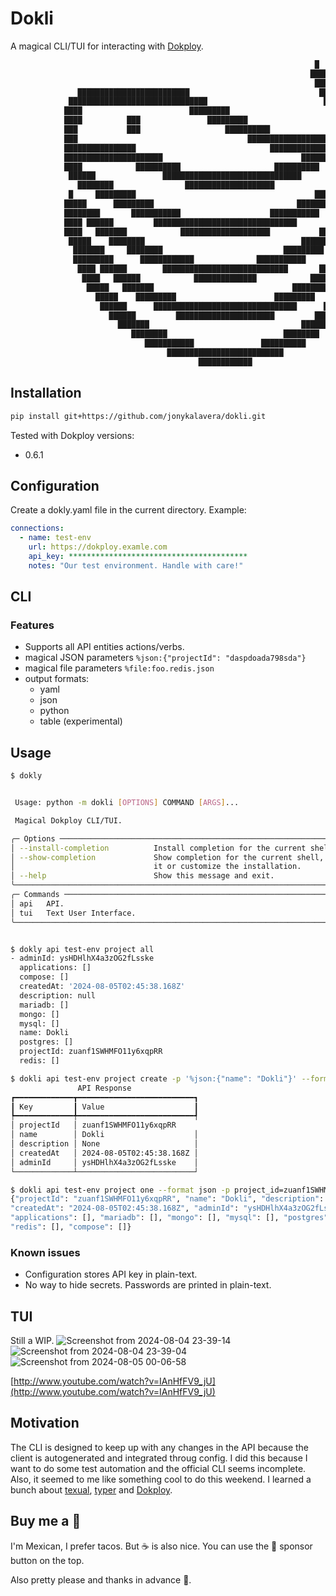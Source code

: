# Dokli

A magical CLI/TUI for interacting with [Dokploy](https://github.com/Dokploy/dokploy).

```txt
                                                                    █
                                                                   ████
                                                                    ███████            █
               █████████████████████████                             ████████   ████████
             ███████████████████████████████                          ██████████████████
            ████                        █████████                       ██████████████
            ████          ███               █████████                      ████
            ███           ███                   ██████████               █████
            ███                                      ████████████████████████
            ████████████████                              █████████████████
            ██████████████████████                               ███████
            ████            ██████████                     ██████████          ██████
             ██████               ███████████████████████████████          ████████
               ████████                ████████████████████             ████████
             █     █████████                                        ████████     ███
            █████      █████████                                ████████      ██████
            ████████       ███████████                    ███████████      █████████
            ████ ██████         ████████████████████████████████        ███████ ████
            ████   ███████            ████████████████████           ███████    ████
             █████    ████████                                   ████████    ██████
              ███████     ████████                           █████████     ███████
              █████████      ████████████              ███████████      ██████████
               ████ ██████        ████████████████████████████       ███████ ████
                ████   ██████            ██████████████            ██████   ████
                 █████   ███████                               ████████   █████
                   █████    █████████                      █████████    █████
                    ██████      ████████████████████████████████      ██████
                      ██████         ██████████████████████         ██████
                        ███████                                  ██████
                           ████████                          ████████
                              ███████████               ██████████
                                   ██████████████████████████
                                          ████████████
```

## Installation

```bash
pip install git+https://github.com/jonykalavera/dokli.git
```

Tested with Dokploy versions:

- 0.6.1

## Configuration

Create a dokly.yaml file in the current directory. Example:

```yaml
connections:
  - name: test-env
    url: https://dokploy.examle.com
    api_key: ****************************************
    notes: "Our test environment. Handle with care!"
```

## CLI

### Features

- Supports all API entities actions/verbs.
- magical JSON parameters `%json:{"projectId": "daspdoada798sda"}`
- magical file parameters `%file:foo.redis.json`
- output formats:
  - yaml
  - json
  - python
  - table (experimental)

## Usage

```bash
$ dokly


 Usage: python -m dokli [OPTIONS] COMMAND [ARGS]...

 Magical Dokploy CLI/TUI.

╭─ Options ────────────────────────────────────────────────────────────────────╮
│ --install-completion          Install completion for the current shell.      │
│ --show-completion             Show completion for the current shell, to copy │
│                               it or customize the installation.              │
│ --help                        Show this message and exit.                    │
╰──────────────────────────────────────────────────────────────────────────────╯
╭─ Commands ───────────────────────────────────────────────────────────────────╮
│ api   API.                                                                   │
│ tui   Text User Interface.                                                   │
╰──────────────────────────────────────────────────────────────────────────────╯


$ dokly api test-env project all
- adminId: ysHDHlhX4a3zOG2fLsske
  applications: []
  compose: []
  createdAt: '2024-08-05T02:45:38.168Z'
  description: null
  mariadb: []
  mongo: []
  mysql: []
  name: Dokli
  postgres: []
  projectId: zuanf1SWHMFO11y6xqpRR
  redis: []

$ dokli api test-env project create -p '%json:{"name": "Dokli"}' --format table
               API Response
┏━━━━━━━━━━━━━┳━━━━━━━━━━━━━━━━━━━━━━━━━━┓
┃ Key         ┃ Value                    ┃
┡━━━━━━━━━━━━━╇━━━━━━━━━━━━━━━━━━━━━━━━━━┩
│ projectId   │ zuanf1SWHMFO11y6xqpRR
│ name        │ Dokli                    │
│ description │ None                     │
│ createdAt   │ 2024-08-05T02:45:38.168Z │
│ adminId     │ ysHDHlhX4a3zOG2fLsske    │
└─────────────┴──────────────────────────┘

$ dokli api test-env project one --format json -p project_id=zuanf1SWHMFO11y6xqpRR
{"projectId": "zuanf1SWHMFO11y6xqpRR", "name": "Dokli", "description": null,
"createdAt": "2024-08-05T02:45:38.168Z", "adminId": "ysHDHlhX4a3zOG2fLsske",
"applications": [], "mariadb": [], "mongo": [], "mysql": [], "postgres": [],
"redis": [], "compose": []}
```

### Known issues

- Configuration stores API key in plain-text.
- No way to hide secrets. Passwords are printed in plain-text.

## TUI

Still a WIP.
![Screenshot from 2024-08-04 23-39-14](https://github.com/user-attachments/assets/9943d053-f3a6-40dd-90b7-07502fb81925)
![Screenshot from 2024-08-04 23-39-04](https://github.com/user-attachments/assets/acce2413-7b48-472d-899a-71d469b6113d)
![Screenshot from 2024-08-05 00-06-58](https://github.com/user-attachments/assets/17fefe01-e072-4c18-8cc1-159de9e94adc)

[http://www.youtube.com/watch?v=IAnHfFV9_jU](http://www.youtube.com/watch?v=IAnHfFV9_jU)

## Motivation

The CLI is designed to keep up with any changes in the API because the client is autogenerated and integrated throug config.
I did this because I want to do some test automation and the official CLI seems incomplete.
Also, it seemed to me like something cool to do this weekend. I learned a bunch about [texual](https://textual.textualize.io/), [typer](https://github.com/tiangolo/typer) and [Dokploy](https://github.com/Dokploy/dokploy).

## Buy me a 🌮

I'm Mexican, I prefer tacos. But ☕ is also nice. You can use the 🫶 sponsor button on the top.

Also pretty please and thanks in advance 🥺.
